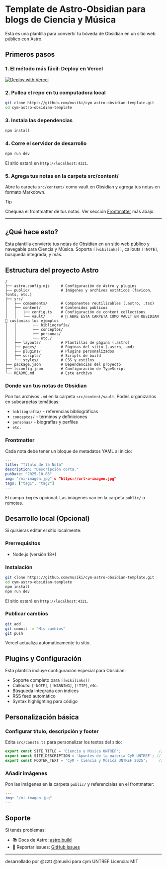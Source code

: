 # Template de Astro-Obsidian para blogs de Ciencia y Música 

Esta es una plantilla para convertir tu bóveda de Obsidian en un sitio web público con Astro. 



## Primeros pasos

### 1. El método más fácil: Deploy en Vercel

[![Deploy with Vercel](https://vercel.com/button)](https://vercel.com/new/clone?repository-url=https://github.com/musiki/cym-astro-obsidian-template)

### 2. Pullea el repo en tu computadora local

```bash
git clone https://github.com/musiki/cym-astro-obsidian-template.git
cd cym-astro-obsidian-template
```

### 3. Instala las dependencias

```bash
npm install
```

### 4. Corre el servidor de desarrollo

```bash
npm run dev
```

El sitio estará en `http://localhost:4321`.

### 5. Agrega tus notas en la carpeta src/content/

Abre la carpeta `src/content/` como vault en Obsidian y agrega tus notas en formato Markdown.

> [!TIP]
> Chequea el frontmatter de tus notas. Ver sección [Frontmatter](#Frontmatter) más abajo.

---

## ¿Qué hace esto?

Esta plantilla convierte tus notas de Obsidian en un sitio web público y navegable para Ciencia y Música. Soporta `[[wikilinks]]`, callouts `[!NOTE]`, búsqueda integrada, y más.

## Estructura del proyecto Astro

```
/
├── astro.config.mjs     # Configuración de Astro y plugins
├── public/              # Imágenes y archivos estáticos (favicon, fonts, etc.)
├── src/
│   ├── components/      # Componentes reutilizables (.astro, .tsx)
│   ├── content/         # Contenidos públicos
│   │   ├── config.ts    # Configuración de content collections
│   │   └── vault/       # 🦎 ABRE ESTA CARPETA COMO VAULT EN OBSIDIAN 🦖 customiza los ejemplos
│   │       ├── bibliografía/
│   │       ├── conceptos/
│   │       ├── personas/
│   │       └── etc./
│   ├── layouts/         # Plantillas de página (.astro)
│   ├── pages/           # Páginas del sitio (.astro, .md)
│   ├── plugins/         # Plugins personalizados
│   ├── scripts/         # Scripts de build
│   └── styles/          # CSS y estilos
├── package.json         # Dependencias del proyecto
├── tsconfig.json        # Configuración de TypeScript
└── README.md            # Este archivo
```

### Donde van tus notas de Obsidian

Pon tus archivos `.md` en la carpeta `src/content/vault`. Podés organizarlos en subcarpetas temáticas:
- `bibliografía/` - referencias bibliográficas
- `conceptos/` - términos y definiciones
- `personas/` - biografías y perfiles
- `etc.`

### Frontmatter

Cada nota debe tener un bloque de metadatos YAML al inicio:

```yaml
---
title: "Título de la Nota"
description: "Descripción corta."
pubDate: "2025-10-08"
img: "/mi-imagen.jpg" o "https://url-a-imagen.jpg"
tags: ["tag1", "tag2"]
---
```

El campo `img` es opcional. Las imágenes van en la carpeta `public/` o remotas.

## Desarrollo local (Opcional)

Si quisieras editar el sitio localmente:

### Prerrequisitos

- Node.js (versión 18+)

### Instalación

```bash
git clone https://github.com/musiki/cym-astro-obsidian-template.git
cd cym-astro-obsidian-template
npm install
npm run dev
```

El sitio estará en `http://localhost:4321`.

### Publicar cambios

```bash
git add .
git commit -m "Mis cambios"
git push
```

Vercel actualiza automáticamente tu sitio.

## Plugins y Configuración

Esta plantilla incluye configuración especial para Obsidian:

- Soporte completo para `[[wikilinks]]`
- Callouts: `[!NOTE]`, `[!WARNING]`, `[!TIP]`, etc.
- Búsqueda integrada con índices
- RSS feed automático
- Syntax highlighting para código

## Personalización básica

### Configurar título, descripción y footer

Edita `src/consts.ts` para personalizar los textos del sitio:

```typescript
export const SITE_TITLE = 'Ciencia y Música UNTREF';                 // Título que aparece en la pestaña del navegador
export const SITE_DESCRIPTION = 'Apuntes de la materia CyM UNTREF'; // Descripción del sitio para SEO
export const FOOTER_TEXT = 'CyM - Ciencia y Música UNTREF 2025';     // Texto que aparece en el footer
```

### Añadir imágenes

Pon las imágenes en la carpeta `public/` y referencialas en el frontmatter:

```yaml
---
img: "/mi-imagen.jpg"
---
```

## Soporte

Si tenés problemas:
- 📚 Docs de Astro: [astro.build](https://astro.build)
- 💬 Reportar issues: [GitHub Issues](https://github.com/musiki/cym-astro-obsidian-template/issues)

---
desarrollado por @zztt @musiki para cym UNTREF
Licencia: MIT
